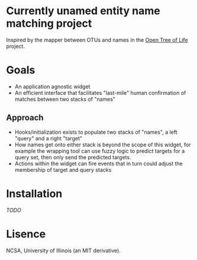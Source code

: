 # Currently unamed entity name matching project

Inspired by the mapper between OTUs and names in the [Open Tree of Life](https://tree.opentreeoflife.org) project.

# Goals 
* An application agnostic widget
* An efficient interface that facilitates "last-mile" human confirmation of matches between two stacks of "names"

## Approach

* Hooks/initialization exists to populate two stacks of "names", a left "query" and a right "target"
* How names get onto either stack is beyond the scope of this widget, for example the wrapping tool can use fuzzy logic to predict targets for a query set, then only send the predicted targets.  
* Actions within the widget can fire events that in turn could adjust the membership of target and query stacks

# Installation

_TODO_

# Lisence

NCSA, University of Illinois (an MIT derivative).
